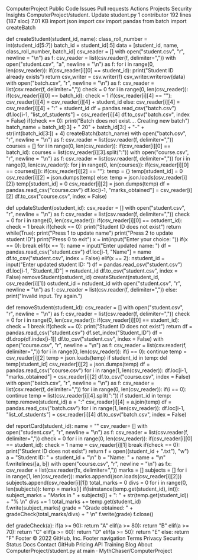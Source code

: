 

ComputerProject
Public
Code
Issues
Pull requests
Actions
Projects
Security
Insights
ComputerProject/student. Update student.py
 1 contributor
192 lines (187 sloc)  7.01 KB
import json
import csv
import pandas
from batch import createBatch

def createStudent(student_id, name):
    class_roll_number = int(student_id[5:7])
    batch_id = student_id[:5]
    data = [student_id, name, class_roll_number, batch_id]
    csv_reader = []
    with open("student.csv", "r", newline = "\n") as f:
        csv_reader = list(csv.reader(f, delimiter=","))
    with open("student.csv", "a", newline = "\n") as f:
        for i in range(0, len(csv_reader)):
            if(csv_reader[i][0] == student_id):
                print("Student ID already exists")
                return
        csv_writer = csv.writer(f)
        csv_writer.writerow(data)
    with open("batch.csv", "r", newline = "\n") as f:
        csv_reader = list(csv.reader(f, delimiter=","))
    check = 0
    for i in range(0, len(csv_reader)):
        if(csv_reader[i][0] == batch_id):
            check = 1
            if(csv_reader[i][4] == ""):
                csv_reader[i][4] = csv_reader[i][4] + student_id
            else:
                csv_reader[i][4] = csv_reader[i][4] + ":" + student_id
            df = pandas.read_csv("batch.csv")
            df.loc[i-1, "list_of_students"] = csv_reader[i][4]
            df.to_csv("batch.csv", index = False)
    if(check == 0):
        print("Batch does not exist.... Creating new batch")
        batch_name = batch_id[:3] + " 20" + batch_id[3:] + "-" + str(int(batch_id[3:]) + 4)
        createBatch(batch_name)
    with open("batch.csv", "r", newline = "\n") as f:
        csv_reader = list(csv.reader(f, delimiter=","))
    courses = []
    for i in range(0, len(csv_reader)):
        if(csv_reader[i][0] == batch_id):
            courses = list(csv_reader[i][3].split(":"))
    with open("course.csv", "r", newline = "\n") as f:
        csv_reader = list(csv.reader(f, delimiter=","))
    for i in range(0, len(csv_reader)):
        for j in range(0, len(courses)):
            if(csv_reader[i][0] == courses[j]):
                if(csv_reader[i][2] == ""):
                    temp = {}
                    temp[student_id] = 0
                    csv_reader[i][2] = json.dumps(temp)
                else:
                    temp = json.loads(csv_reader[i][2])
                    temp[student_id] = 0
                    csv_reader[i][2] = json.dumps(temp)
                df = pandas.read_csv("course.csv")
                df.loc[i-1, "marks_obtained"] = csv_reader[i][2]
                df.to_csv("course.csv", index = False)

def updateStudent(ostudent_id):
    csv_reader = []
    with open("student.csv", "r", newline = "\n") as f:
        csv_reader = list(csv.reader(f, delimiter=","))
    check = 0
    for i in range(0, len(csv_reader)):
        if(csv_reader[i][0] == ostudent_id):
            check = 1
            break
    if(check == 0):
        print("Student ID does not exist")
        return
    while(True):
        print("Press 1 to update name")
        print("Press 2 to update student ID")
        print("Press 0 to exit")
        x = int(input("Enter your choice: "))
        if(x == 0):
            break
        elif(x == 1):
            name = input("Enter updated name: ")
            df = pandas.read_csv("student.csv")
            df.loc[i-1, "Name"] = name
            df.to_csv("student.csv", index = False)
        elif(x == 2):
            nstudent_id = input("Enter updated student ID: ")
            df = pandas.read_csv("student.csv")
            df.loc[i-1, "Student_ID"] = nstudent_id
            df.to_csv("student.csv", index = False)
            removeStudent(ostudent_id)
            createStudent(nstudent_id, csv_reader[i][1])
            ostudent_id = nstudent_id
            with open("student.csv", "r", newline = "\n") as f:
                csv_reader = list(csv.reader(f, delimiter=","))
        else:
            print("Invalid input. Try again.")

def removeStudent(student_id):
    csv_reader = []
    with open("student.csv", "r", newline = "\n") as f:
        csv_reader = list(csv.reader(f, delimiter=","))
    check = 0
    for i in range(0, len(csv_reader)):
        if(csv_reader[i][0] == student_id):
            check = 1
            break
    if(check == 0):
        print("Student ID does not exist")
        return
    df = pandas.read_csv("student.csv")
    df.set_index("Student_ID")
    df = df.drop(df.index[i-1])
    df.to_csv("student.csv", index = False)
    with open("course.csv", "r", newline = "\n") as f:
        csv_reader = list(csv.reader(f, delimiter=","))
    for i in range(0, len(csv_reader)):
        if(i == 0):
            continue
        temp = csv_reader[i][2]
        temp = json.loads(temp)
        if student_id in temp:
            del temp[student_id]
        csv_reader[i][2] = json.dumps(temp)
    df = pandas.read_csv("course.csv")
    for i in range(1, len(csv_reader)):
        df.loc[i-1, "marks_obtained"] = csv_reader[i][2]
    df.to_csv("course.csv", index = False)
    with open("batch.csv", "r", newline = "\n") as f:
        csv_reader = list(csv.reader(f, delimiter=","))
    for i in range(0, len(csv_reader)):
        if(i == 0):
            continue
        temp = list(csv_reader[i][4].split(":"))
        if student_id in temp:
            temp.remove(student_id)
        a = ":"
        csv_reader[i][4] = a.join(temp)
    df = pandas.read_csv("batch.csv")
    for i in range(1, len(csv_reader)):
        df.loc[i-1, "list_of_students"] = csv_reader[i][4]
    df.to_csv("batch.csv", index = False)

def reportCard(student_id):
    name = ""
    csv_reader= []
    with open("student.csv", "r", newline = "\n") as f:
        csv_reader = list(csv.reader(f, delimiter=","))
    check = 0
    for i in range(0, len(csv_reader)):
        if(csv_reader[i][0] == student_id):
            check = 1
            name = csv_reader[i][1]
            break
    if(check == 0):
        print("Student ID does not exist")
        return
    f = open((student_id + ".txt"), "w")
    a = "Student ID: " + student_id + "\n"
    b = "Name: " + name + "\n"
    f.writelines([a, b])
    with open("course.csv", "r", newline = "\n") as fx:
        csv_reader = list(csv.reader(fx, delimiter=","))
    marks = []
    subjects = []
    for i in range(1, len(csv_reader)):
        marks.append(json.loads(csv_reader[i][2]))
        subjects.append(csv_reader[i][1])
    total_marks = 0
    divs = 0
    for i in range(0, len(subjects)):
        temp = marks[i]
        if(isinstance(temp.get(student_id), int)):
            subject_marks = "Marks in " + subjects[i] + ": " + str(temp.get(student_id)) + "% \n"
            divs += 1
            total_marks += temp.get(student_id)
            f.write(subject_marks)
    grade = "Grade obtained: " + gradeCheck(total_marks/divs) + " \n"
    f.write(grade)
    f.close()

def gradeCheck(a):
    if(a >= 90):
        return "A"
    elif(a >= 80):
        return "B"
    elif(a >= 70):
        return "C"
    elif(a >= 60):
        return "D"
    elif(a >= 50):
        return "E"
    else:
        return "F"
Footer
© 2022 GitHub, Inc.
Footer navigation
Terms
Privacy
Security
Status
Docs
Contact GitHub
Pricing
API
Training
Blog
About
ComputerProject/student.py at main · MythChaser/ComputerProject
